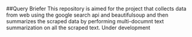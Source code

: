##Query Briefer
This repository is aimed for the project that collects data from web using the google search api and beautifulsoup and then summarizes the scraped data by performing multi-documnt text summarization on all the scraped text. Under development
